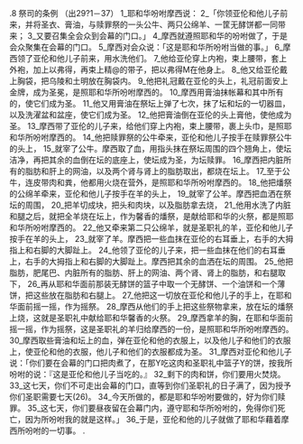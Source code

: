 .8 
祭司的条例 
（出29?1－37） 
1_耶和华吩咐摩西说： 2_「你领亚伦和他儿子前来，并将圣衣、膏油，与赎罪祭的一头公牛、两只公绵羊、一筐无酵饼都一同带来； 3_又要召集全会众到会幕的门口。」 4_摩西就遵照耶和华的吩咐做了，于是会众聚集在会幕的门口。 5_摩西对会众说：「这是耶和华所吩咐当做的事。」 
6_摩西领了亚伦和他儿子前来，用水洗他们。 7_他给亚伦穿上内袍，束上腰带，套上外袍，加上以弗得，再束上精@的带子，把以弗得M在他身上。 8_他又给亚伦戴上胸袋，把乌陵和土明放在胸袋内。 9_他把礼冠戴在亚伦的头上，礼冠前面安上金牌，成为圣冕，是照耶和华所吩咐摩西的。 
10_摩西用膏油抹帐幕和其中所有的，使它们成为圣。 11_他又用膏油在祭坛上弹了七次，抹了坛和坛的一切器皿，以及洗濯盆和盆座，使它们成为圣。 12_他把膏油倒在亚伦的头上膏他，使他成为圣。 13_摩西带了亚伦的儿子来，给他们穿上内袍，束上腰带，裹上头巾，是照耶和华所吩咐摩西的。 
14_他把赎罪祭的公牛牵来，亚伦和他儿子按手在赎罪祭公牛的头上， 15_就宰了公牛。摩西取了血，用指头抹在祭坛周围的四个翘角上，使坛洁净，再把其余的血倒在坛的底座上，使坛成为圣，为坛赎罪。 16_摩西把内脏所有的脂肪和肝上的网油，以及两个肾与肾上的脂肪取出，都烧在坛上。 17_至于公牛，连皮带肉和粪，他都用火烧在营外，是照耶和华所吩咐摩西的。 
18_他把燔祭的公绵羊牵来，亚伦和他儿子按手在羊的头上， 19_就宰了公羊。摩西把血洒在祭坛的周围， 20_把羊切成块，把头和肉块，以及脂肪拿去烧， 21_他用水洗了内脏和腿之后，就把全羊烧在坛上，作为馨香的燔祭，是献给耶和华的火祭，都是照耶和华所吩咐摩西的。 
22_他又牵来第二只公绵羊，就是圣职礼的羊，亚伦和他儿子按手在羊的头上， 23_就宰了羊。摩西把一些血抹在亚伦的右耳垂上，右手的大拇指上和右脚的大脚趾上。 24_他领了亚伦的儿子来，把一些血抹在他们的右耳垂上，右手的大拇指上和右脚的大脚趾上。摩西把其余的血洒在坛的周围。 25_他把脂肪，肥尾巴、内脏所有的脂肪、肝上的网油、两个肾、肾上的脂肪，和右腿取下， 26_再从耶和华面前那装无酵饼的篮子中取一个无酵饼、一个油饼和一个薄饼，把这些放在脂肪和右腿上。 27_他把这一切放在亚伦和他儿子的手上，在耶和华面前摇一摇，作为摇祭。 28_摩西从他们的手上把这些祭物拿来，放在坛的燔祭上烧，这就是圣职礼中献给耶和华馨香的火祭。 29_摩西拿羊的胸，在耶和华面前摇一摇，作为摇祭，这是圣职礼的羊归给摩西的一份，是照耶和华所吩咐摩西的。 
30_摩西取些膏油和坛上的血，弹在亚伦和他的衣服上，以及他儿子和他们的衣服上，使亚伦和他的衣服，他儿子和他们的衣服都成为圣。 
31_摩西对亚伦和他儿子说：「你们要在会幕的门口把肉煮了，在那Y吃这肉和圣职礼中篮子Y的饼，按我所吩咐的说：『这是亚伦和他儿子当吃的。』 32_剩下的肉和饼，你们要用火焚烧。 33_这七天，你们不可走出会幕的门口，直等到你们圣职礼的日子满了，因为授予你们圣职需要七天(26)。 34_今天所做的，都是耶和华吩咐要做的，好为你们赎罪。 35_这七天，你们要昼夜留在会幕门内，遵守耶和华所吩咐的，免得你们死亡，因为所吩咐我的就是这样。」 36_于是，亚伦和他的儿子就做了耶和华藉着摩西所吩咐的一切事。 
. 